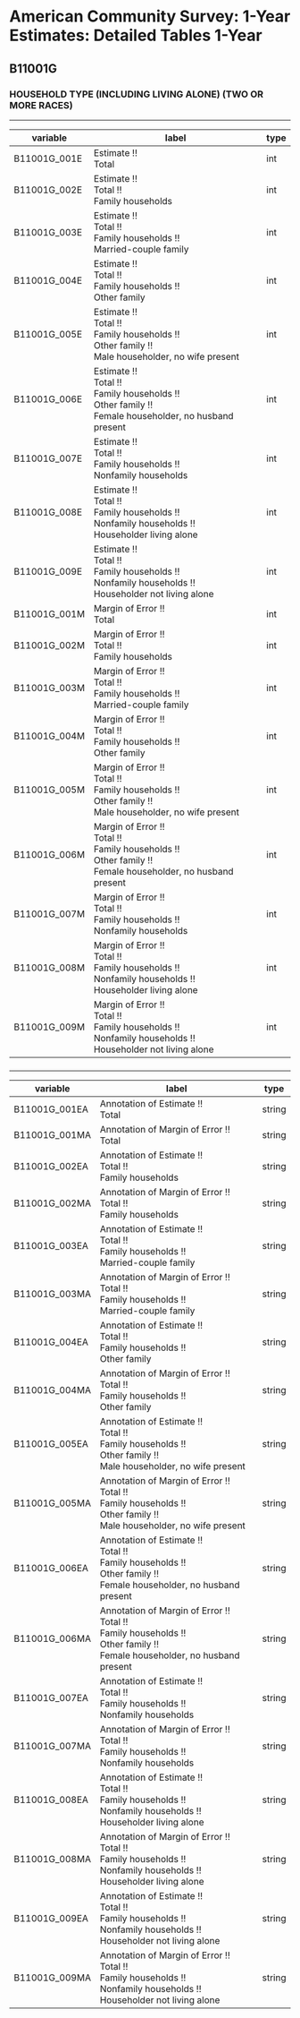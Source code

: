 # American Community Survey: 1-Year Estimates: Detailed Tables 1-Year

## B11001G

### HOUSEHOLD TYPE (INCLUDING LIVING ALONE) (TWO OR MORE RACES)

___

| variable | label | type |
| ----- | ----- | ----- |
| B11001G_001E | Estimate !!<br>Total | int |
| B11001G_002E | Estimate !!<br>Total !!<br>Family households | int |
| B11001G_003E | Estimate !!<br>Total !!<br>Family households !!<br>Married-couple family | int |
| B11001G_004E | Estimate !!<br>Total !!<br>Family households !!<br>Other family | int |
| B11001G_005E | Estimate !!<br>Total !!<br>Family households !!<br>Other family !!<br>Male householder, no wife present | int |
| B11001G_006E | Estimate !!<br>Total !!<br>Family households !!<br>Other family !!<br>Female householder, no husband present | int |
| B11001G_007E | Estimate !!<br>Total !!<br>Family households !!<br>Nonfamily households | int |
| B11001G_008E | Estimate !!<br>Total !!<br>Family households !!<br>Nonfamily households !!<br>Householder living alone | int |
| B11001G_009E | Estimate !!<br>Total !!<br>Family households !!<br>Nonfamily households !!<br>Householder not living alone | int |
| B11001G_001M | Margin of Error !!<br>Total | int |
| B11001G_002M | Margin of Error !!<br>Total !!<br>Family households | int |
| B11001G_003M | Margin of Error !!<br>Total !!<br>Family households !!<br>Married-couple family | int |
| B11001G_004M | Margin of Error !!<br>Total !!<br>Family households !!<br>Other family | int |
| B11001G_005M | Margin of Error !!<br>Total !!<br>Family households !!<br>Other family !!<br>Male householder, no wife present | int |
| B11001G_006M | Margin of Error !!<br>Total !!<br>Family households !!<br>Other family !!<br>Female householder, no husband present | int |
| B11001G_007M | Margin of Error !!<br>Total !!<br>Family households !!<br>Nonfamily households | int |
| B11001G_008M | Margin of Error !!<br>Total !!<br>Family households !!<br>Nonfamily households !!<br>Householder living alone | int |
| B11001G_009M | Margin of Error !!<br>Total !!<br>Family households !!<br>Nonfamily households !!<br>Householder not living alone | int |
### 

___

| variable | label | type |
| ----- | ----- | ----- |
| B11001G_001EA | Annotation of Estimate !!<br>Total | string |
| B11001G_001MA | Annotation of Margin of Error !!<br>Total | string |
| B11001G_002EA | Annotation of Estimate !!<br>Total !!<br>Family households | string |
| B11001G_002MA | Annotation of Margin of Error !!<br>Total !!<br>Family households | string |
| B11001G_003EA | Annotation of Estimate !!<br>Total !!<br>Family households !!<br>Married-couple family | string |
| B11001G_003MA | Annotation of Margin of Error !!<br>Total !!<br>Family households !!<br>Married-couple family | string |
| B11001G_004EA | Annotation of Estimate !!<br>Total !!<br>Family households !!<br>Other family | string |
| B11001G_004MA | Annotation of Margin of Error !!<br>Total !!<br>Family households !!<br>Other family | string |
| B11001G_005EA | Annotation of Estimate !!<br>Total !!<br>Family households !!<br>Other family !!<br>Male householder, no wife present | string |
| B11001G_005MA | Annotation of Margin of Error !!<br>Total !!<br>Family households !!<br>Other family !!<br>Male householder, no wife present | string |
| B11001G_006EA | Annotation of Estimate !!<br>Total !!<br>Family households !!<br>Other family !!<br>Female householder, no husband present | string |
| B11001G_006MA | Annotation of Margin of Error !!<br>Total !!<br>Family households !!<br>Other family !!<br>Female householder, no husband present | string |
| B11001G_007EA | Annotation of Estimate !!<br>Total !!<br>Family households !!<br>Nonfamily households | string |
| B11001G_007MA | Annotation of Margin of Error !!<br>Total !!<br>Family households !!<br>Nonfamily households | string |
| B11001G_008EA | Annotation of Estimate !!<br>Total !!<br>Family households !!<br>Nonfamily households !!<br>Householder living alone | string |
| B11001G_008MA | Annotation of Margin of Error !!<br>Total !!<br>Family households !!<br>Nonfamily households !!<br>Householder living alone | string |
| B11001G_009EA | Annotation of Estimate !!<br>Total !!<br>Family households !!<br>Nonfamily households !!<br>Householder not living alone | string |
| B11001G_009MA | Annotation of Margin of Error !!<br>Total !!<br>Family households !!<br>Nonfamily households !!<br>Householder not living alone | string |

